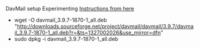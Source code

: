 DavMail setup
Experimenting 
[Instructions from here](http://guzaho.wordpress.com/2011/10/18/thunderbird-as-client-for-microsoft-exchange-2010-server-on-ubuntu-11-10/)

* wget -O davmail_3.9.7-1870-1_all.deb "http://downloads.sourceforge.net/project/davmail/davmail/3.9.7/davmail_3.9.7-1870-1_all.deb?r=&ts=1327002026&use_mirror=dfn"
* sudo dpkg -i davmail_3.9.7-1870-1_all.deb
